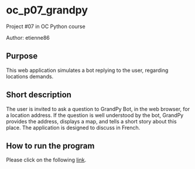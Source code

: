 # oc\_p07\_grandpy

Project #07 in OC Python course

Author: etienne86

## Purpose

This web application simulates a bot replying to the user, regarding locations demands.

## Short description

The user is invited to ask a question to GrandPy Bot, in the web browser, for a location address. If the question is well understood by the bot, GrandPy provides the address, displays a map, and tells a short story about this place. The application is designed to discuss in French.

## How to run the program

Please click on the following [link](https://grandpybot-etienne86.herokuapp.com/).
